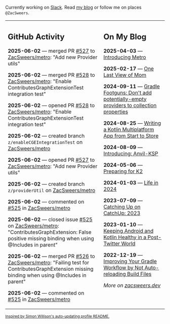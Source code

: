Currently working on [Slack](https://slack.com/). Read [my blog](https://zacsweers.dev/) or follow me on places `@ZacSweers`.

<table><tr><td valign="top" width="60%">

## GitHub Activity
<!-- githubActivity starts -->
**2025-06-02** — merged PR [#527](https://github.com/ZacSweers/metro/pull/527) to [ZacSweers/metro](https://github.com/ZacSweers/metro): "Add new Provider utils"

**2025-06-02** — merged PR [#528](https://github.com/ZacSweers/metro/pull/528) to [ZacSweers/metro](https://github.com/ZacSweers/metro): "Enable ContributesGraphExtensionTest integration test"

**2025-06-02** — opened PR [#528](https://github.com/ZacSweers/metro/pull/528) to [ZacSweers/metro](https://github.com/ZacSweers/metro): "Enable ContributesGraphExtensionTest integration test"

**2025-06-02** — created branch `z/enableCGEIntegrationTest` on [ZacSweers/metro](https://github.com/ZacSweers/metro)

**2025-06-02** — opened PR [#527](https://github.com/ZacSweers/metro/pull/527) to [ZacSweers/metro](https://github.com/ZacSweers/metro): "Add new Provider utils"

**2025-06-02** — created branch `z/providerUtil` on [ZacSweers/metro](https://github.com/ZacSweers/metro)

**2025-06-02** — commented on [#525](https://github.com/ZacSweers/metro/issues/525#issuecomment-2930125531) in [ZacSweers/metro](https://github.com/ZacSweers/metro)

**2025-06-02** — closed issue [#525](https://github.com/ZacSweers/metro/issues/525) on [ZacSweers/metro](https://github.com/ZacSweers/metro): "ContributesGraphExtension: False positive missing binding when using @Includes in parent"

**2025-06-02** — merged PR [#526](https://github.com/ZacSweers/metro/pull/526) to [ZacSweers/metro](https://github.com/ZacSweers/metro): "Failing test for ContributesGraphExtension missing binding when using @Includes in parent"

**2025-06-02** — commented on [#525](https://github.com/ZacSweers/metro/issues/525#issuecomment-2929965835) in [ZacSweers/metro](https://github.com/ZacSweers/metro)
<!-- githubActivity ends -->
</td><td valign="top" width="40%">

## On My Blog
<!-- blog starts -->
**2025-04-03** — [Introducing Metro](https://www.zacsweers.dev/introducing-metro/)

**2025-02-17** — [One Last View of Mom](https://www.zacsweers.dev/one-last-view-of-mom/)

**2024-09-11** — [Gradle Footguns: Don't add potentially-empty providers to collection properties](https://www.zacsweers.dev/gradle-footgun-adding-empty-providers-to-collection-properties/)

**2024-08-25** — [Writing a Kotlin Multiplatform App from Start to Store](https://www.zacsweers.dev/writing-a-kotlin-multiplatform-app-from-start-to-store/)

**2024-08-09** — [Introducing: Anvil-KSP](https://www.zacsweers.dev/introducing-anvil-ksp/)

**2024-05-06** — [Preparing for K2](https://www.zacsweers.dev/preparing-for-k2/)

**2024-01-03** — [Life in 2024](https://www.zacsweers.dev/life-in-2024/)

**2023-07-09** — [Catching Up on CatchUp: 2023](https://www.zacsweers.dev/catching-up-on-catchup-2023/)

**2023-01-10** — [Keeping Android and Kotlin Healthy in a Post-Twitter World](https://www.zacsweers.dev/keeping-android-healthy/)

**2022-12-19** — [Improving Your Gradle Workflow by Not Auto-reloading Build Files](https://www.zacsweers.dev/improving-your-workflow-by-not-auto-reloading-build-files/)
<!-- blog ends -->
_More on [zacsweers.dev](https://zacsweers.dev/)_
</td></tr></table>

<sub><a href="https://simonwillison.net/2020/Jul/10/self-updating-profile-readme/">Inspired by Simon Willison's auto-updating profile README.</a></sub>